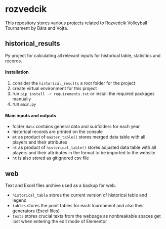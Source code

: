 # rozvedcik
This repository stores various projects related to Rozvedcik Volleyball Tournament by Bára and Vojta.

## historical_results
Py project for calculating all relevant inputs for historical table, statistics and records.
#### Installation
1. consider the `historical_results` a root folder for the project
2. create virtual environment for this project 
3. run `pip install -r requirements.txt` or install the required packages manually
4. run `main.py`
#### Main inputs and outputs
- folder `data` contains general data and subfolders for each year
- historical records are printed on the console
- `mt` as product of `master_table()` stores merged data table with all players and their attributes
- `ht` as product of `historical_table()` stores adjusted data table with all players and their attributes in the format to be imported to the website
- `ht` is also stored as gitignored csv file

## web
Text and Excel files archive used as a backup for web.
- `historical_table` stores the current version of historical table and legend
- `tables` stores the point tables for each tournament and also their generators (Excel files)
- `texts` stores crucial texts from the webpage as nonbreakable spaces get lost when entering the edit mode of Elementor